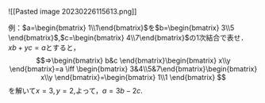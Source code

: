 ![[Pasted image 20230226115613.png]]

例：$a=\begin{bmatrix} 1\\1\end{bmatrix}$を$b=\begin{bmatrix} 3\\5 \end{bmatrix}$,$c=\begin{bmatrix} 4\\7\end{bmatrix}$の1次結合で表せ．
$xb+yc=a$とすると，
$$⇒\begin{bmatrix} b&c \end{bmatrix}\begin{bmatrix} x\\y \end{bmatrix}=a \iff \begin{bmatrix} 3&4\\5&7\end{bmatrix}\begin{bmatrix} x\\y \end{bmatrix}=\begin{bmatrix} 1\\1 \end{bmatrix}
$$
を解いて$x=3,y=2,$よって，$a=3b-2c$.
